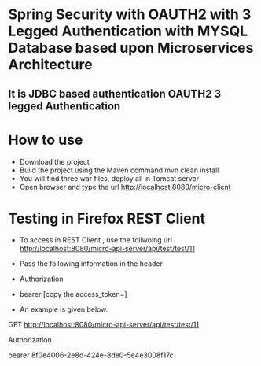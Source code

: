 # Spring Security with OAUTH2 with 3 Legged Authentication with MYSQL Database based upon Microservices Architecture
## It is JDBC based authentication OAUTH2 3 legged Authentication

# How to use
- Download the project
- Build the project using the Maven command mvn clean install
- You will find three war files, deploy all in Tomcat server
- Open browser and type the url <http://localhost:8080/micro-client>

# Testing in Firefox REST Client
- To access in REST Client , use the follwoing url <http://localhost:8080/micro-api-server/api/test/test/11>
- Pass the following information in the header

- Authorization
- bearer [copy the access_token=]
- An example is given below.

GET
<http://localhost:8080/micro-api-server/api/test/test/11>

Authorization

bearer 8f0e4006-2e8d-424e-8de0-5e4e3008f17c

